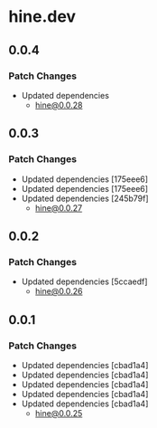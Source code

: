 # hine.dev

## 0.0.4

### Patch Changes

-   Updated dependencies
    -   hine@0.0.28

## 0.0.3

### Patch Changes

-   Updated dependencies [175eee6]
-   Updated dependencies [175eee6]
-   Updated dependencies [245b79f]
    -   hine@0.0.27

## 0.0.2

### Patch Changes

-   Updated dependencies [5ccaedf]
    -   hine@0.0.26

## 0.0.1

### Patch Changes

-   Updated dependencies [cbad1a4]
-   Updated dependencies [cbad1a4]
-   Updated dependencies [cbad1a4]
-   Updated dependencies [cbad1a4]
-   Updated dependencies [cbad1a4]
    -   hine@0.0.25
